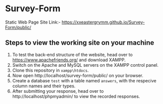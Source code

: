 # Survey-Form

Static Web Page Site Link:- https://xxeastergrymm.github.io/Survey-Form/public/

## Steps to view the working site on your machine

1. To test the back-end structure of the website, head over to https://www.apachefriends.org/ and download XAMPP.
2. Switch on the Apache and MySQL servers on the XAMPP control panel.
3. Clone this repository in `xampp\htdocs`.
4. Now open http://localhost/survey-form/public/ on your browser.
5. Create a database `test` with a table named `answers`, with the respecive column names and their types.
6. After submitting your response, head over to http://localhost/phpmyadmin/ to view the recorded responses.

